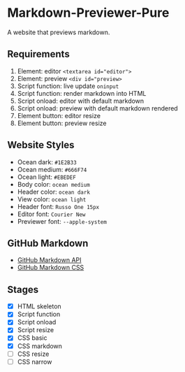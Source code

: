 # Markdown-Previewer-Pure

A website that previews markdown.

## Requirements

1. Element: editor ```<textarea id="editor">```
2. Element: preview ```<div id="preview>```
3. Script function: live update ```oninput```
4. Script function: render markdown into HTML
5. Script onload: editor with default markdown
6. Script onload: preview with default markdown rendered
7. Element button: editor resize
8. Element button: preview resize

## Website Styles

* Ocean dark: ```#1E2B33```
* Ocean medium: ```#666F74```
* Ocean light: ```#EBEDEF```
* Body color: ```ocean medium```
* Header color: ```ocean dark```
* View color: ```ocean light```
* Header font: ```Russo One 15px```
* Editor font: ```Courier New```
* Previewer font: ```--apple-system```

## GitHub Markdown

* [GitHub Markdown API](https://docs.github.com/en/free-pro-team@latest/rest/reference/markdown)
* [GitHub Markdown CSS](https://github.com/sindresorhus/github-markdown-css)

## Stages

- [X] HTML skeleton
- [X] Script function
- [X] Script onload
- [X] Script resize
- [X] CSS basic
- [X] CSS markdown
- [ ] CSS resize
- [ ] CSS narrow